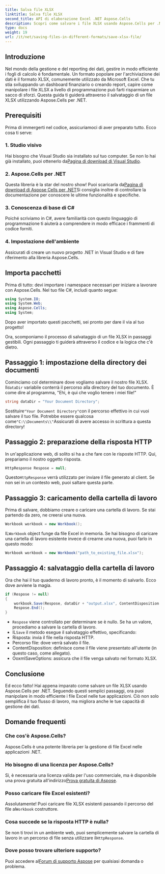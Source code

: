 ```yaml
---
title: Salva file XLSX
linktitle: Salva file XLSX
second_title: API di elaborazione Excel .NET Aspose.Cells
description: Scopri come salvare i file XLSX usando Aspose.Cells per .NET con questa guida passo-passo. Semplifica la gestione di Excel senza sforzo.
type: docs
weight: 19
url: /it/net/saving-files-in-different-formats/save-xlsx-file/
---
```

## Introduzione
Nel mondo della gestione e del reporting dei dati, gestire in modo efficiente i fogli di calcolo è fondamentale. Un formato popolare per l'archiviazione dei dati è il formato XLSX, comunemente utilizzato da Microsoft Excel. Che tu stia sviluppando un dashboard finanziario o creando report, capire come manipolare i file XLSX a livello di programmazione può farti risparmiare un sacco di sforzi. Questa guida ti guiderà attraverso il salvataggio di un file XLSX utilizzando Aspose.Cells per .NET. 
## Prerequisiti
Prima di immergerti nel codice, assicuriamoci di aver preparato tutto. Ecco cosa ti serve:
### 1. Studio visivo
 Hai bisogno che Visual Studio sia installato sul tuo computer. Se non lo hai già installato, puoi ottenerlo da[Pagina di download di Visual Studio](https://visualstudio.microsoft.com/downloads/).
### 2. Aspose.Cells per .NET
 Questa libreria è la star del nostro show! Puoi scaricarla da[Pagina di download di Aspose Cells per .NET](https://releases.aspose.com/cells/net/)Si consiglia inoltre di controllare la documentazione per conoscere le ultime funzionalità e specifiche.
### 3. Conoscenza di base di C#
Poiché scriviamo in C#, avere familiarità con questo linguaggio di programmazione ti aiuterà a comprendere in modo efficace i frammenti di codice forniti. 
### 4. Impostazione dell'ambiente
Assicurati di creare un nuovo progetto .NET in Visual Studio e di fare riferimento alla libreria Aspose.Cells.
## Importa pacchetti
Prima di tutto: devi importare i namespace necessari per iniziare a lavorare con Aspose.Cells. Nel tuo file C#, includi quanto segue:
```csharp
using System.IO;
using System.Web;
using Aspose.Cells;
using System;
```
Dopo aver importato questi pacchetti, sei pronto per dare il via al tuo progetto!

Ora, scomponiamo il processo di salvataggio di un file XLSX in passaggi gestibili. Ogni passaggio ti guiderà attraverso il codice e la logica che c'è dietro.
## Passaggio 1: impostazione della directory dei documenti
 Cominciamo col determinare dove vogliamo salvare il nostro file XLSX. Il`dataDir` variabile conterrà il percorso alla directory del tuo documento. È come dire al programma, "Ehi, è qui che voglio tenere i miei file!"
```csharp
string dataDir = "Your Document Directory";
```
 Sostituire`"Your Document Directory"`con il percorso effettivo in cui vuoi salvare il tuo file. Potrebbe essere qualcosa come`"C:\\Documents\\"`Assicurati di avere accesso in scrittura a questa directory!
## Passaggio 2: preparazione della risposta HTTP
In un'applicazione web, di solito si ha a che fare con le risposte HTTP. Qui, prepariamo il nostro oggetto risposta.
```csharp
HttpResponse Respose = null;
```
 Questo`HttpResponse` verrà utilizzato per inviare il file generato al client. Se non sei in un contesto web, puoi saltare questa parte.
## Passaggio 3: caricamento della cartella di lavoro
Prima di salvare, dobbiamo creare o caricare una cartella di lavoro. Se stai partendo da zero, ne creerai una nuova.
```csharp
Workbook workbook = new Workbook();
```
 IL`Workbook` object funge da file Excel in memoria. Se hai bisogno di caricare una cartella di lavoro esistente invece di crearne una nuova, puoi farlo in questo modo:
```csharp
Workbook workbook = new Workbook("path_to_existing_file.xlsx");
```
## Passaggio 4: salvataggio della cartella di lavoro
Ora che hai il tuo quaderno di lavoro pronto, è il momento di salvarlo. Ecco dove avviene la magia.
```csharp
if (Respose != null)
{
    workbook.Save(Respose, dataDir + "output.xlsx", ContentDisposition.Attachment, new OoxmlSaveOptions());
    Respose.End();
}
```

- `Respose` viene controllato per determinare se è nullo. Se ha un valore, procediamo a salvare la cartella di lavoro. 
-  IL`Save` il metodo esegue il salvataggio effettivo, specificando:
- Risposta: invia il file nella risposta HTTP.
- Percorso file: dove verrà salvato il file.
- ContentDisposition: definisce come il file viene presentato all'utente (in questo caso, come allegato).
- OoxmlSaveOptions: assicura che il file venga salvato nel formato XLSX.

## Conclusione
Ed ecco fatto! Hai appena imparato come salvare un file XLSX usando Aspose.Cells per .NET. Seguendo questi semplici passaggi, ora puoi manipolare in modo efficiente i file Excel nelle tue applicazioni. Ciò non solo semplifica il tuo flusso di lavoro, ma migliora anche le tue capacità di gestione dei dati.
## Domande frequenti
### Che cos'è Aspose.Cells?
Aspose.Cells è una potente libreria per la gestione di file Excel nelle applicazioni .NET.
### Ho bisogno di una licenza per Aspose.Cells?
 Sì, è necessaria una licenza valida per l'uso commerciale, ma è disponibile una prova gratuita all'indirizzo[Prova gratuita di Aspose](https://releases.aspose.com/).
### Posso caricare file Excel esistenti?
 Assolutamente! Puoi caricare file XLSX esistenti passando il percorso del file al`Workbook` costruttore.
### Cosa succede se la risposta HTTP è nulla?
 Se non ti trovi in un ambiente web, puoi semplicemente salvare la cartella di lavoro in un percorso di file senza utilizzare il`HttpResponse`.
### Dove posso trovare ulteriore supporto?
 Puoi accedere al[Forum di supporto Aspose](https://forum.aspose.com/c/cells/9) per qualsiasi domanda o problema.